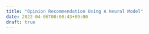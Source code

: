 ```yaml
---
title: "Opinion Recommendation Using A Neural Model"
date: 2022-04-06T00:00:43+09:00
draft: true
---
```


